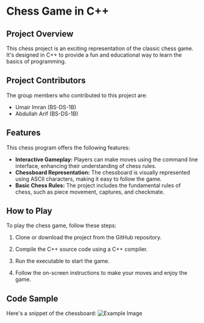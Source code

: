 # Chess Game in C++

## Project Overview

This chess project is an exciting representation of the classic chess game. It's designed in C++ to provide a fun and educational way to learn the basics of programming.

## Project Contributors

The group members who contributed to this project are:

- Umair Imran (BS-DS-1B)
- Abdullah Arif (BS-DS-1B)

## Features

This chess program offers the following features:

- **Interactive Gameplay:** Players can make moves using the command line interface, enhancing their understanding of chess rules.
- **Chessboard Representation:** The chessboard is visually represented using ASCII characters, making it easy to follow the game.
- **Basic Chess Rules:** The project includes the fundamental rules of chess, such as piece movement, captures, and checkmate.

## How to Play

To play the chess game, follow these steps:

1. Clone or download the project from the GitHub repository.

2. Compile the C++ source code using a C++ compiler.

3. Run the executable to start the game.

4. Follow the on-screen instructions to make your moves and enjoy the game.

## Code Sample

Here's a snippet of the chessboard:
![Example Image]([https://example.com/image.jpg](https://raw.githubusercontent.com/abdullaharif381/Programming-Fundamentals-CPP/main/Chess/console_image_chess.png)https://raw.githubusercontent.com/abdullaharif381/Programming-Fundamentals-CPP/main/Chess/console_image_chess.png)

